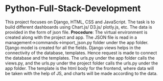 # Python-Full-Stack-Development
This project focuses on Django, HTML, CSS and JavaScript. 
The task is to build different dashboards using Chart.js/ D3.js/ plotly.js, etc. 
The data is provided in the form of json file. 
**Procedure**:
The virtual environment is created along with the project and app.
The JSON file is read in a management->commands->import_json.py folder under the app folder. 
Django model is created for all the fields.
Django views helps in the connectivity of the database, templates. Hence request is made to connect the database and the templates.
The urls.py under the app folder calls the views.py, and the urls.py under the project folder calls the urls.py under the app folder.
The template is the html body for the frontend, where data will be taken with the help of JS, and charts will be made according to the data.
